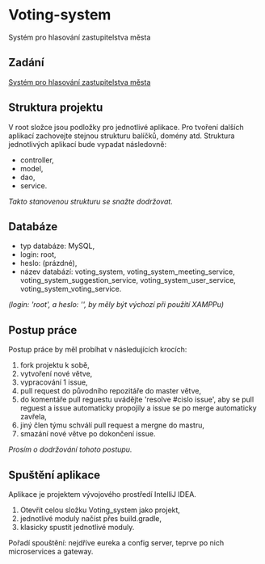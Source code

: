 # Voting-system
Systém pro hlasování zastupitelstva města

## Zadání
[Systém pro hlasování zastupitelstva města](https://drive.google.com/file/d/1DdG2Llw376lCCrdeZjT5QZT4FvULFeLy/view)

## Struktura projektu
V root složce jsou podložky pro jednotlivé aplikace. Pro tvoření dalších aplikací zachovejte stejnou strukturu balíčků, domény atd. Struktura jednotlivých aplikací bude vypadat následovně:

- controller,
- model,
- dao,
- service.

_Takto stanovenou strukturu se snažte dodržovat._ 

## Databáze
- typ databáze: MySQL,
- login: root,
- heslo: (prázdné),
- název databází: voting_system, voting_system_meeting_service, voting_system_suggestion_service, voting_system_user_service, voting_system_voting_service.

_(login: 'root', a heslo: '', by měly být výchozí při použití XAMPPu)_

## Postup práce
Postup práce by měl probíhat v následujících krocích:
1. fork projektu k sobě,
2. vytvoření nové větve,
3. vypracování 1 issue,
4. pull request do původního repozitáře do master větve,
5. do komentáře pull reguestu uvádějte 'resolve #cislo issue', aby se pull reguest a issue automaticky propojily a issue se po merge automaticky zavřela,
6. jiný člen týmu schválí pull request a mergne do mastru,
7. smazání nové větve po dokončení issue.

_Prosím o dodržování tohoto postupu._

## Spuštění aplikace
Aplikace je projektem vývojového prostředí IntelliJ IDEA.
1. Otevřít celou složku Voting_system jako projekt,
2. jednotlivé moduly načíst přes build.gradle,
3. klasicky spustit jednotlivé moduly.

Pořadí spouštění: nejdříve eureka a config server, teprve po nich microservices a gateway.
